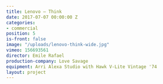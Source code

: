 ```yaml
---
title: Lenovo — Think
date: 2017-07-07 00:00:00 Z
categories:
- commercial
position: 5
is-front: false
image: "/uploads/lenovo-think-wide.jpg"
vimeo: 156693561
director: Emile Rafael
production-company: Love Savage
equipment: Arri Alexa Studio with Hawk V-Lite Vintage '74
layout: project
---
```


